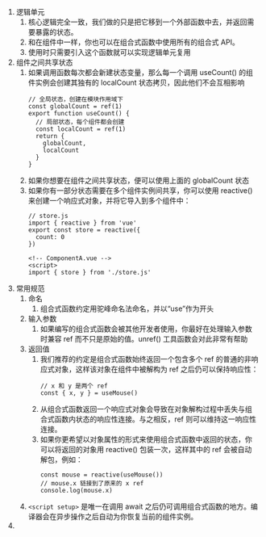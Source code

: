 1. 逻辑单元
   1. 核心逻辑完全一致，我们做的只是把它移到一个外部函数中去，并返回需要暴露的状态。
   2. 和在组件中一样，你也可以在组合式函数中使用所有的组合式 API。
   3. 使用时只需要引入这个函数就可以实现逻辑单元复用
2. 组件之间共享状态
   1. 如果调用函数每次都会新建状态变量，那么每一个调用 useCount() 的组件实例会创建其独有的 localCount 状态拷贝，因此他们不会互相影响
      ```
      // 全局状态，创建在模块作用域下
      const globalCount = ref(1)
      export function useCount() {
        // 局部状态，每个组件都会创建
        const localCount = ref(1)
        return {
          globalCount,
          localCount
        }
      }
      ```
   2. 如果你想要在组件之间共享状态，便可以使用上面的 globalCount 状态
   3. 如果你有一部分状态需要在多个组件实例间共享，你可以使用 reactive() 来创建一个响应式对象，并将它导入到多个组件中：
      ```
      // store.js
      import { reactive } from 'vue'
      export const store = reactive({
        count: 0
      })

      <!-- ComponentA.vue -->
      <script>
      import { store } from './store.js'
      ```
3. 常用规范
   1. 命名
      1. 组合式函数约定用驼峰命名法命名，并以“use”作为开头
   2. 输入参数
      1. 如果编写的组合式函数会被其他开发者使用，你最好在处理输入参数时兼容 ref 而不只是原始的值。unref() 工具函数会对此非常有帮助
   3. 返回值
      1. 我们推荐的约定是组合式函数始终返回一个包含多个 ref 的普通的非响应式对象，这样该对象在组件中被解构为 ref 之后仍可以保持响应性：
          ```
          // x 和 y 是两个 ref
          const { x, y } = useMouse()
          ```
      2. 从组合式函数返回一个响应式对象会导致在对象解构过程中丢失与组合式函数内状态的响应性连接。与之相反，ref 则可以维持这一响应性连接。
      3. 如果你更希望以对象属性的形式来使用组合式函数中返回的状态，你可以将返回的对象用 reactive() 包装一次，这样其中的 ref 会被自动解包，例如：
          ```
          const mouse = reactive(useMouse())
          // mouse.x 链接到了原来的 x ref
          console.log(mouse.x)
          ```
   4. `<script setup>` 是唯一在调用 await 之后仍可调用组合式函数的地方。编译器会在异步操作之后自动为你恢复当前的组件实例。
4. 